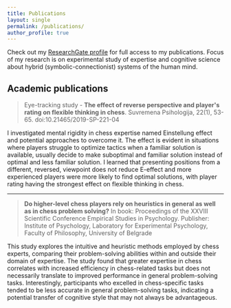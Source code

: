 ```yaml
---
title: Publications
layout: single
permalink: /publications/
author_profile: true
---
```


Check out my [ResearchGate profile](https://www.researchgate.net/profile/Marko-Antolcic) for full access to my publications.
Focus of my research is on experimental study of expertise and cognitive science about hybrid (symbolic-connectionist) 
systems of the human mind.

## Academic publications

> Eye-tracking study - **The effect of reverse perspective and player's rating on flexible thinking in
chess**. Suvremena Psihologija, 22(1), 53-65. doi:10.21465/2019-SP-221-04

I investigated mental rigidity in chess expertise named Einstellung effect and potential approaches to overcome it. 
The effect is evident in situations where  players struggle to optimize tactics when a familiar solution is available,
usually decide to make suboptimal and familiar solution instead of optimal and less familiar solution. I learned 
that presenting positions from a different, reversed, viewpoint does not reduce E-effect and more experienced players 
were more likely to find optimal solutions, with player rating having the strongest effect on flexible thinking in chess.

---

> **Do higher-level chess players rely on heuristics in general as well as in chess problem solving?**
In book: Proceedings of the XXVIII Scientific Conference Empirical Studies in Psychology.
Publisher: Institute of Psychology, Laboratory for Experimental Psychology, Faculty of
Philosophy, University of Belgrade

This study explores the intuitive and heuristic methods 
employed by chess experts, comparing their problem-solving abilities within and outside their domain of expertise. 
The study found that greater expertise in chess correlates with
increased efficiency in chess-related tasks but does not necessarily translate to improved performance in general 
problem-solving tasks. Interestingly, participants who excelled in chess-specific tasks tended to be less accurate
in general problem-solving tasks, indicating a potential transfer of cognitive style that may not always be advantageous.